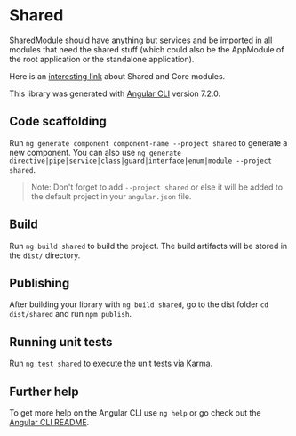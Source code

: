 # Shared

SharedModule should have anything but services and be imported in all modules that need the shared stuff (which could also be the AppModule of the root application or the standalone application).

Here is an [interesting link](https://stackoverflow.com/questions/42695931/angular2-coremodule-vs-sharedmodule) about Shared and Core modules.

This library was generated with [Angular CLI](https://github.com/angular/angular-cli) version 7.2.0.

## Code scaffolding

Run `ng generate component component-name --project shared` to generate a new component. You can also use `ng generate directive|pipe|service|class|guard|interface|enum|module --project shared`.
> Note: Don't forget to add `--project shared` or else it will be added to the default project in your `angular.json` file. 

## Build

Run `ng build shared` to build the project. The build artifacts will be stored in the `dist/` directory.

## Publishing

After building your library with `ng build shared`, go to the dist folder `cd dist/shared` and run `npm publish`.

## Running unit tests

Run `ng test shared` to execute the unit tests via [Karma](https://karma-runner.github.io).

## Further help

To get more help on the Angular CLI use `ng help` or go check out the [Angular CLI README](https://github.com/angular/angular-cli/blob/master/README.md).

